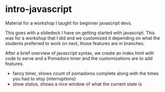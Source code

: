 # intro-javascript
Material for a workshop I taught for beginner javascript devs.

This goes with a slidedeck I have on getting started with javascript. This was for a workshop that I did and we customized it depending on what the students preferred to work on next, those features are in branches.

After a brief overview of javascript syntax, we create an index.html with code to serve and a Pomadoro timer and the customizations are to add features. 

* fancy timer, shows count of pomadoros complete along with the times you had to stop (interruptions)
* show status, shows a nice window of what the current state is
